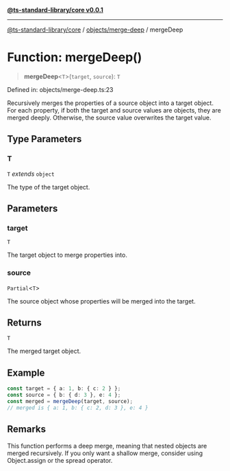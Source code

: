 [**@ts-standard-library/core v0.0.1**](../../../README.md)

***

[@ts-standard-library/core](../../../modules.md) / [objects/merge-deep](../README.md) / mergeDeep

# Function: mergeDeep()

> **mergeDeep**\<`T`\>(`target`, `source`): `T`

Defined in: objects/merge-deep.ts:23

Recursively merges the properties of a source object into a target object.
For each property, if both the target and source values are objects, they are merged deeply.
Otherwise, the source value overwrites the target value.

## Type Parameters

### T

`T` *extends* `object`

The type of the target object.

## Parameters

### target

`T`

The target object to merge properties into.

### source

`Partial`\<`T`\>

The source object whose properties will be merged into the target.

## Returns

`T`

The merged target object.

## Example

```ts
const target = { a: 1, b: { c: 2 } };
const source = { b: { d: 3 }, e: 4 };
const merged = mergeDeep(target, source);
// merged is { a: 1, b: { c: 2, d: 3 }, e: 4 }
```

## Remarks

This function performs a deep merge, meaning that nested objects are merged recursively.
If you only want a shallow merge, consider using Object.assign or the spread operator.
